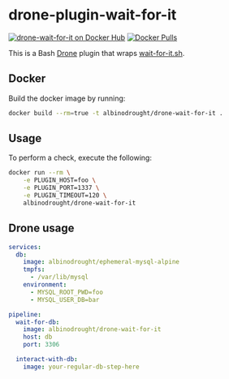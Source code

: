 # drone-plugin-wait-for-it
[![drone-wait-for-it on Docker Hub](https://img.shields.io/docker/automated/albinodrought/drone-wait-for-it.svg)](https://hub.docker.com/r/albinodrought/drone-wait-for-it/)
[![Docker Pulls](https://img.shields.io/docker/pulls/albinodrought/drone-wait-for-it.svg)](https://hub.docker.com/r/albinodrought/drone-wait-for-it)

This is a Bash [Drone](https://github.com/drone/drone) plugin that wraps [wait-for-it.sh](https://github.com/vishnubob/wait-for-it).

## Docker
Build the docker image by running:

```bash
docker build --rm=true -t albinodrought/drone-wait-for-it .
```

## Usage
To perform a check, execute the following:

```bash
docker run --rm \
    -e PLUGIN_HOST=foo \
    -e PLUGIN_PORT=1337 \
    -e PLUGIN_TIMEOUT=120 \
    albinodrought/drone-wait-for-it
```

## Drone usage

```yml
services:
  db:
    image: albinodrought/ephemeral-mysql-alpine
    tmpfs:
      - /var/lib/mysql
    environment:
      - MYSQL_ROOT_PWD=foo
      - MYSQL_USER_DB=bar

pipeline:
  wait-for-db:
    image: albinodrought/drone-wait-for-it
    host: db
    port: 3306

  interact-with-db:
    image: your-regular-db-step-here
```

